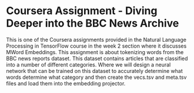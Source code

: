 # Coursera Assignment - Diving Deeper into the BBC News Archive

This is one of the Coursera assignments provided in the Natural Language Processing in TensorFlow course in the week 2 section where it discusses MWord Embeddings. This assignment is about tokenizing words from the BBC news reports dataset. This dataset contains articles that are classified into a number of different categories. Where we will design a neural network that can be trained on this dataset to accurately determine what words determine what category and then create the vecs.tsv and meta.tsv files and load them into the embedding projector.
